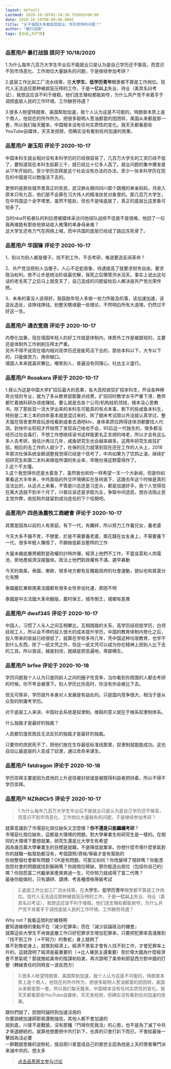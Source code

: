 ```yaml
---
layout: default
Lastmod: 2020-10-18T02:34:38.793665+00:00
date: 2020-10-18T00:00:00.000Z
title: "关于墙国大多数底层就业、学历崇拜的问题？"
author: "暴打战狼"
tags: [社会,共产党]
---
```



### 品葱用户 **暴打战狼** 提问于 10/18/2020
    
1.为什么每年几百万大学生毕业后不能就业只是认为是自己学历还不够高，而意识不到市场恶化、工作岗位大量缺失的问题，于是继续参加考研？  
  
2.底层工作比如工厂流水线等，在**大学生、低学历青年**眼里都不算是工作岗位。现代人无法适应那种被疯狂压榨的工作，于是**一亿以上**失业、待业（美其名曰考证），我想这应该不利于维稳。他们连生殖权都能剥夺，为什么共产党不肯着手于调控底层人民的工作环境、工作酬劳待遇？  
  
3.很多人盼望特朗普、美国帮助加速，我个人认为这是不可能的，特朗普本质上是个商人，他现在的所作所为，把很多聪明人葱油都耍的团团转，美国从来都是那一套，所以我们每天醒来，中国根本没有任何实质性的变化。我天天都看那些YouTube自媒体，天天发视频，但确实没有看到任何加速的效果。
    
                

### 品葱用户 **谢玉阳** 评论于 2020-10-17
        
中国本科生就业相对没有本科学历的已经很容易了，几百万大学生的工资已经不低了，要知道现在本科生起薪三千，就已经比十亿多人高了。就业问题的集中爆发是从17年开始的。至少学历崇拜是这个社会没有办法的办法，至少一张本科学历在现在的中国是可以勉强活下去的。  
  
更惨的是那些城市里真正的贫民，武汉肺炎期间四川那个跳楼的单亲妈妈，月收入原本只有九百，他们是不会算在习大伟人的精准扶贫对象里的。那几百万大学生，在中共国这个金字塔里，虽然不姓赵，但也不是啥底层了，真正的底层比这景象可怕多了。  
  
当时nba开拓者队的利拉德被媒体采访问他球队战绩不佳是不是很难，他回了一句我再难能有那些地铁站收入微薄的单身母亲难？  
这大学生还有力气在网络上喊，而中共国的底层已经成了路边冻死骨了。
        
                

### 品葱用户 **华国锋** 评论于 2020-10-17
        
1、别以为别人都是傻子。找不到工作，不去考研，难道要造反闹革命？  
  
2、共产党没把别人当傻子。人心不足蛇吞象，待遇提高了就要求财务自由，要求政治权利。绝不让步是统治阶级最优解，我死之后哪管洪水滔天。事实上说出这句话的老毛死了之后马上就变天了，自己造成的问题留给后人解决是共产党光荣传统。  
  
3、未来的事没人说得好。我鼓励年轻人多做一些力所能及的事，该加速加速，该造反造反，该挣钱挣钱。别整天瞎琢磨一些理论，不然明白所有大道理，仍然过不好这一生。
        
                

### 品葱用户 **通衣宽商** 评论于 2020-10-17
        
内卷化加重，现在墙国年轻人的好工作就是体制内，体质外工作是被鄙视的，主要还是体制外工作剥削压榨太严重。  
另外不得不说现在墙内相对高学历还是能苟活下去的，那些本科以下，大专以下的，只能做苦力，用命糊口。  
墙国人本来就喜欢攀比，嘲笑别人，普遍没有同理心，社达主义盛行。
        
                

### 品葱用户 **Rosakara** 评论于 2020-10-17
        
1.我认为这是中国大学扩招后最大的恶果，各大高校疯狂扩招本科生，开设各种稀奇古怪的专业，就为了多从教育部那要点经费，扩招同时教学水平严重下滑，教师都忙着搞科研办讲座赚钱，要么就是去各个公司/机构挂机领钱，根本没心思教书。除了那些双一流大学出来的本科生可能真的有点本事，剩下的些咸鱼本科生，特别是二本三本的四年基本就是混过来的，除了期末考试周以外没就认真学过，整天猫在宿舍里熬夜玩游戏看剧或者去酒吧ktv，身体素质拉跨得连体测都要找人代测。到快毕业校招才开始慌了发现自己啥也不会，95后这一代独生的，很多都没经历过社会毒打，不想工作想继续读书这样能更名正言顺的啃老，所以才会有这么多人去考研，我估计再过几年，咸鱼研究生也会越来越多。这两年研究生疯狂扩招，相应的去工作的人就少了，社保的压力就落到现在还在工作的人头上，2018年那次社保系统金额调整我觉得已经是个信号了，中共如果为了饮鸩止渴，继续扩招研究生和第二本科来降低所谓的失业率，早晚社保这颗雷得炸了。  
2.这个不太懂。  
3.这个我觉得你还是太着急了，虽然我也和你一样希望一天一个大新闻，但是你如果看这大半年来，中共面临的外交环境确实在急转直下，这跟去年这个时候是真的没法比的，从这点上来看，不管是川总还是习歪头，都是加速好手，我个人觉得现在离大选就不到半个月了，川普应该还是求稳为主，争取中间选民，想办法阻止民主党作弊，收拾狗共就留到成功连任的下个任期吧。
        
                

### 品葱用户 **四邑漁農牧工商總會** 评论于 2020-10-17
        
其實是因為以前的人有家庭，有下一代，有羈絆，所以努力工作養兒女，養老婆  
  
今天大多不婚不育，不戀愛，於是不需要養老婆，甭花錢在女友身上，不需要養下一代，很多年輕人懶惰了，不願做低薪且壓榨的工作  
  
大量未婚底層男絕對是政權的計時炸彈，經濟上他們不工作，不當韭菜和人肉電池，房地產經濟沒接盤俠。政治上他們對政權有不滿，遲早暴動  
  
今天的南美，泰國，東歐，很多地方都有反獨裁政府的社會運動，貌似也和貧富分化有關  
  
泰國腥肛東歐南美法國都有很多女性參加社運，原因不明  
  
泰國是中古法國大革命翻版，農村保王，城市倒王，城鄉有差異
        
                

### 品葱用户 **dwsf345** 评论于 2020-10-17
        
中国人，习惯了人与人之间互相攀比，互相践踏的关系，高学历歧视低学历，白领歧视工人，所以会不停的投入很大的成本提升学历，中国的教育体制内卷化之后，投入带来的收益已经很低了，就算在学校多待几年，凭中国这种垃圾教育，也学不到什么东西，除了一纸文凭之外，但这一纸文凭可以成为你在精神上把别人比下去的工具。所以我说，越是封闭，就越是邪恶遍地，卑鄙横生。
        
                

### 品葱用户 **brfee** 评论于 2020-10-18
        
学历问题我个人认为只是同龄人之间的圈子性竞争，当你看到你周围的人都去考研的时候，你不考会被落下。别人学历比你高时，你没有你会被比下去。  
  
但无可厚非，学历提升本身对人发展是有益处的。只是国内竞争很大，相当于是从众型的附庸考学历。  
  
对于底层工人来讲，中国社会系统是奴隶制。维稳的意义就在于维系奴隶制体系。  
  
什么独裁才是最好的独裁？  
  
人民都饥饿贫困且无法反抗的独裁才是最好的独裁。  
  
只要你的庶民死不了，把他们放在生存最低标准线那里，奴隶制就能能成功。这也自动让最底层的人变成了奴隶，通过卖命来谋生。
        
                

### 品葱用户 **fatdragon** 评论于 2020-10-18
        
学历崇拜主要是因为其他的上升途径被封锁或是被既得利益者把持着，所以不得不学历崇拜。
        
                

### 品葱用户 **NZRdlClr5** 评论于 2020-10-17
        
> 1.为什么每年几百万大学生毕业后不能就业只是认为是自己学历还不够高，而意识不到市场恶化、工作岗位大量缺失的问题，于是继续参加考研？

  
就算意識到了市場惡化崗位缺失又怎麼樣？**你不還是只能繼續考研**？  
市場惡化崗位缺失，這都是大環境的問題，對大學畢業生和研究生是一樣的。在相同的大環境下要想就業，研究生還是比大學生有希望  
因為幾百萬大學畢業生的目標是就職，不是降低就業率。你想什麼市場什麼景氣對你的就職一點幫助都沒有，考個證照/資格/等級才是有幫助的  
你說整個社會都有問題？OK是有問題，可那又如何？你改變得了現狀嗎？你能憑抱怨社會的問題就找到飯碗嗎？你說崗位稀缺，那你能造出崗位（包括你自己的）嗎？你抱怨富二代繼承家產爽爽過一生，可你努力就成得了富二代嗎？  
最後你能做的，只有讀研、讀博、考各種資格等級考試  

> 2.底层工作比如工厂流水线等，在**大学生、低学历青年**眼里都不算是工作岗位。现代人无法适应那种被疯狂压榨的工作，于是**一亿以上**失业、待业（美其名曰考证），我想这应该不利于维稳。他们连生殖权都能剥夺，为什么共产党不肯着手于调控底层人民的工作环境、工作酬劳待遇？

  
Why not？我看這很利於維穩啊  
要知道維穩的重點不在『減少犯罪率』而在『減少談論政治的機會』  
就算這些大學生不肯做底層工作只好犯罪求生增加犯罪率，只要把犯罪率高漲推到『找不到工作（->不努力）的魯蛇』身上就夠了  
推不到魯蛇身上，就推到經濟上。經濟不景氣才會有人找不到工作，才會犯罪率上升的。這就證明了經濟是最重要的（->比人權民主還重要）至於偉大國為什麼經濟會不景氣呢？那就推給美帝的陰謀和陷害，再次證明了美帝和邪惡西方對中國的打壓（轉嫁責任的同時宣一波反西方）  

> 3.很多人盼望特朗普、美国帮助加速，我个人认为这是不可能的，特朗普本质上是个商人，他现在的所作所为，把很多聪明人葱油都耍的团团转，美国从来都是那一套，所以我们每天醒来，中国根本没有任何实质性的变化。我天天都看那些YouTube自媒体，天天发视频，但确实没有看到任何加速的效果。

  
跟你們說了，民間阿貓阿狗加速沒用的  
你要說總加速師那我還勉強信，其他人都不會加速的  
說到底，川普不是戰狼，沒有那種『鬥得你死我活』的心態，也不是為了滅了中共才來選總統的。就算他想要把中共打趴下，也真的只會打趴下而已，不會給最後一擊因為沒必要  
一群戰狼思維的逆粉紅，擅自把川普當成自己的救世主認為他是上天的使者專門派來滅中共的，想太多
        
                





> [点击品葱原文参与讨论](https://pincong.rocks/question/32345)

